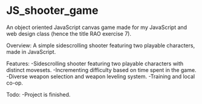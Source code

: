 # JS_shooter_game

An object oriented JavaScript canvas game made for my JavaScript and web design class (hence the title RAO exercise 7).

Overview:
A simple sidescrolling shooter featuring two playable characters, made in JavaScript.


Features:
-Sidescrolling shooter featuring two playable characters with distinct movesets.
-Incrementing difficulty based on time spent in the game.
-Diverse weapon selection and weapon leveling system.
-Training and local co-op.

Todo:
-Project is finished.
